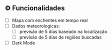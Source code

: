 ## ⚙️ Funcionalidades

- [ ] Mapa com enchentes em tempo real
- [ ] Dados meteorologicas:
    - [ ] previsão de 5 dias baseado na localização
    - [ ] previsão de 5 dias de regiões buscadas
- [ ] Dark Mode